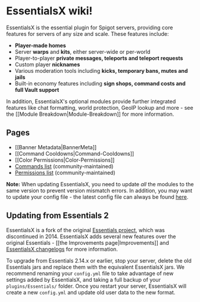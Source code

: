# EssentialsX wiki!

EssentialsX is the essential plugin for Spigot servers, providing core features for servers of any size and scale. These features include:
* **Player-made homes**
* Server **warps** and **kits**, either server-wide or per-world
* Player-to-player **private messages, teleports and teleport requests**
* Custom player **nicknames**
* Various moderation tools including **kicks, temporary bans, mutes and jails**
* Built-in economy features including **sign shops, command costs and full Vault support**

In addition, EssentialsX's optional modules provide further integrated features like chat formatting, world protection, GeoIP lookup and more - see the [[Module Breakdown|Module-Breakdown]] for more information.

## Pages

* [[Banner Metadata|BannerMeta]]
* [[Command Cooldowns|Command-Cooldowns]]
* [[Color Permissions|Color-Permissions]]
* [Commands list](https://essinfo.xeya.me/commands.html) (community-maintained)
* [Permissions list](https://essinfo.xeya.me/permissions.html) (community-maintained)

**Note:** When updating EssentialsX, you need to update *all* the modules to the same version to prevent version mismatch errors. In addition, you may want to update your config file - the latest config file can always be found [here](https://github.com/EssentialsX/Essentials/blob/2.x/Essentials/src/config.yml).

## Updating from Essentials 2

EssentialsX is a fork of the original [Essentials project](https://github.com/essentials/Essentials), which was discontinued in 2014. EssentialsX adds several new features over the original Essentials - [[the Improvements page|Improvements]] and [EssentialsX changelogs](https://github.com/EssentialsX/Essentials/releases) for more information.

To upgrade from Essentials 2.14.x or earlier, stop your server, delete the old Essentials jars and replace them with the equivalent EssentialsX jars. We recommend renaming your `config.yml` file to take advantage of new settings added by EssentialsX, and taking a full backup of your `plugins/Essentials/` folder. Once you restart your server, EssentialsX will create a new `config.yml` and update old user data to the new format.
